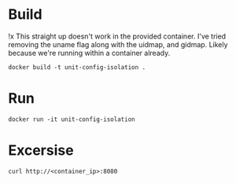 # Build

!x This straight up doesn't work in the provided container. I've tried removing the uname flag along with the uidmap, and gidmap. Likely because we're running within a container already.

```
docker build -t unit-config-isolation .
```

# Run

```
docker run -it unit-config-isolation
```

# Excersise

```
curl http://<container_ip>:8080
```

